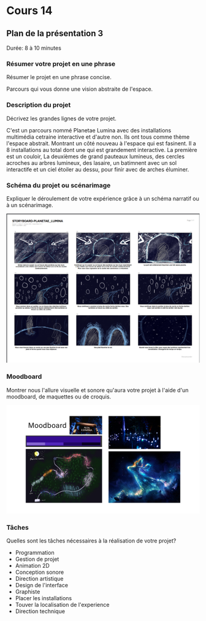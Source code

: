 # Cours 14
## Plan de la présentation 3
Durée: 8 à 10 minutes

### Résumer votre projet en une phrase
Résumer le projet en une phrase concise.

Parcours qui vous donne une vision abstraite de l'espace.

### Description du projet 
Décrivez les grandes lignes de votre projet.

C'est un parcours nommé Planetae Lumina avec des installations multimédia cetraine interactive et d'autre non. Ils ont tous comme thème l'espace abstrait. Montrant un côté nouveau à l'espace qui est fasinent. Il a 8 installations au total dont une qui est grandement interactive. La première est un couloir, La deuxièmes de grand pauteaux lumineus, des cercles acroches au arbres lumineux, des lasaire, un batimnent avec un sol interactife et un ciel étoiler au dessu, pour finir avec de arches éluminer.

### Schéma du projet ou scénarimage
Expliquer le déroulement de votre expérience grâce à un schéma narratif ou à un scénarimage.

![storyboard-capture.PNG](Images/storyboard-capture.PNG)

### Moodboard
Montrer nous l'allure visuelle et sonore qu'aura votre projet à l'aide d'un moodboard, de maquettes ou de croquis. 

![moodboard.jpg](Images/moodboard.jpg)

### Tâches
Quelles sont les tâches nécessaires à la réalisation de votre projet?

* Programmation
* Gestion de projet
* Animation 2D
* Conception sonore
* Direction artistique
* Design de l'interface
* Graphiste
* Placer les installations
* Touver la localisation de l'experience
* Direction technique
